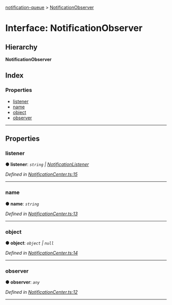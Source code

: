 [notification-queue](../README.md) > [NotificationObserver](../interfaces/notificationobserver.md)

# Interface: NotificationObserver

## Hierarchy

**NotificationObserver**

## Index

### Properties

* [listener](notificationobserver.md#listener)
* [name](notificationobserver.md#name)
* [object](notificationobserver.md#object)
* [observer](notificationobserver.md#observer)

---

## Properties

<a id="listener"></a>

###  listener

**● listener**: *`string` \| [NotificationListener](../#notificationlistener)*

*Defined in [NotificationCenter.ts:15](https://github.com/nilennoct/notification-queue/blob/0247334/src/NotificationCenter.ts#L15)*

___
<a id="name"></a>

###  name

**● name**: *`string`*

*Defined in [NotificationCenter.ts:13](https://github.com/nilennoct/notification-queue/blob/0247334/src/NotificationCenter.ts#L13)*

___
<a id="object"></a>

###  object

**● object**: *`object` \| `null`*

*Defined in [NotificationCenter.ts:14](https://github.com/nilennoct/notification-queue/blob/0247334/src/NotificationCenter.ts#L14)*

___
<a id="observer"></a>

###  observer

**● observer**: *`any`*

*Defined in [NotificationCenter.ts:12](https://github.com/nilennoct/notification-queue/blob/0247334/src/NotificationCenter.ts#L12)*

___

